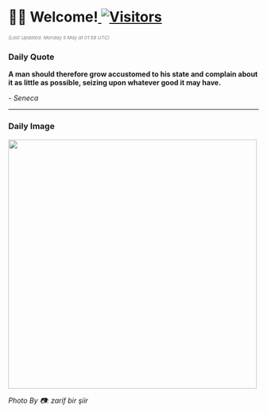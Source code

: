 <h1>👋🏽 Welcome!<a href="https://github.com/OmitNomis/"> <img src="https://visitor-badge.laobi.icu/badge?page_id=OmitNomis" alt="Visitors"></a></h1>

<i><p style="font-size: 0.6rem; color:gray">(Last Updated: Monday 5 May at 01:58 UTC)</p></i>

<h3> Daily Quote </h3>
<b><p>A man should therefore grow accustomed to his state and complain about it as little as possible, seizing upon whatever good it may have.</p></b>
<i><caption style="font-size: 0.8rem; color:gray;">- Seneca</caption></i>


<hr>

<h3>Daily Image</h3>
<a href="https://images.pexels.com/photos/31887348/pexels-photo-31887348.jpeg" target="_blank"><img style="height:500px;" src="https://images.pexels.com/photos/31887348/pexels-photo-31887348.jpeg"/></a>

<i><caption style="font-size: 0.8rem; color:gray;"> Photo By 📷: zarif bir şiir</caption></i>
